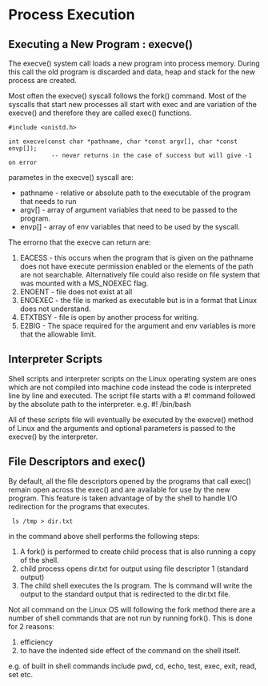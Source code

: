 # Process Execution 

## Executing a New Program : execve() 
The execve() system call loads a new program into process memory. During this call the old program
is discarded and data, heap and stack for the new process are created. 

Most often the execve() syscall follows the fork() command. Most of the syscalls that start new
processes all start with exec and are variation of the execve() and therefore they are called exec()
functions. 

```
#include <unistd.h> 

int execve(const char *pathname, char *const argv[], char *const envp[]); 
			-- never returns in the case of success but will give -1 on error

```
parametes in the execve() syscall are: 
* pathname - relative or absolute path to the executable of the program that needs to run 
* argv[] - array of argument variables that need to be passed to the program. 
* envp[] - array of env variables that need to be used by the syscall. 

The errorno that the execve can return are: 

1. EACESS - this occurs when the program that is given on the pathname does not have execute
   permission enabled or the elements of the path are not searchable. Alternatively file could also
   reside on file system that was mounted with a MS_NOEXEC flag. 
2. ENOENT - file does not exist at all 
3. ENOEXEC - the file is marked as executable but is in a format that Linux does not understand. 
4. ETXTBSY - file is open by another process for writing. 
5. E2BIG - The space required for the argument and env variables is more that the allowable limit. 


## Interpreter Scripts 
Shell scripts and interpreter scripts on the Linux operating system are ones which are not compiled
into machine code instead the code is interpreted line by line and executed. The script file starts
with a #! command followed by the absolute path to the interpreter. e.g. #! /bin/bash 

All of these scripts file will eventually be executed by the execve() method of Linux and the
arguments and optional parameters is passed to the execve() by the interpreter. 

## File Descriptors and exec() 
By default, all the file descriptors opened by the programs that call exec() remain open across the
exec() and are available for use by the new program. This feature is taken advantage of by the shell
to handle I/O redirection for the programs that executes. 

```
 ls /tmp > dir.txt 
```

in the command above shell performs the following steps: 
1. A fork() is performed to create child process that is also running a copy of the shell. 
2. child process opens dir.txt for output using file descriptor 1 (standard output) 
3. The child shell executes the ls program. The ls command will write the output to the standard
   output that is redirected to the dir.txt file. 

Not all command on the Linux OS will following the fork method there are a number of shell commands
that are not run by running fork(). This is done for 2 reasons: 
1. efficiency 
2. to have the indented side effect of the command on the shell itself. 

e.g. of built in shell commands include pwd, cd, echo, test, exec, exit, read, set etc. 



